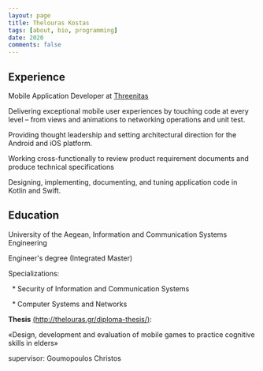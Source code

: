 ```yaml
---
layout: page
title: Thelouras Kostas
tags: [about, bio, programming]
date: 2020
comments: false
---
```

    

## Experience
Mobile Application Developer at [Threenitas](https://threenitas.com)

Delivering exceptional mobile user experiences by touching code at every level – from views and animations to networking operations and unit test.

Providing thought leadership and setting architectural direction for the Android and iOS platform.

Working cross-functionally to review product requirement documents and produce technical specifications

Designing, implementing, documenting, and tuning application code in Kotlin and Swift.


## Education

University of the Aegean, Information and Communication Systems Engineering

Engineer's degree (Integrated Master)

Specializations:

&nbsp;&nbsp;* Security of Information and Communication Systems

&nbsp;&nbsp;* Computer Systems and Networks


**Thesis** [(http://thelouras.gr/diploma-thesis/)](http://thelouras.gr/diploma-thesis/):

«Design, development and evaluation of mobile games to practice cognitive skills in elders»

supervisor: Goumopoulos Christos
